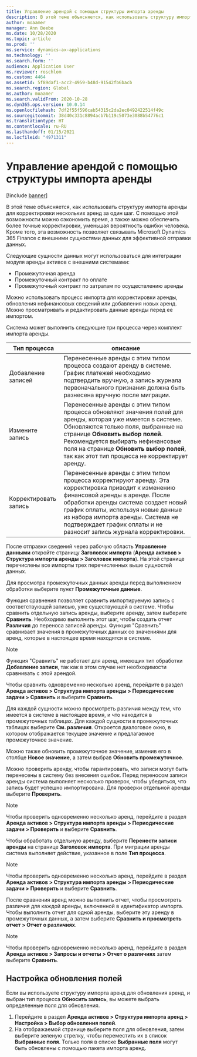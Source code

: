 ```yaml
---
title: Управление арендой с помощью структуры импорта аренды
description: В этой теме объясняется, как использовать структуру импорта аренды для корректировки нескольких аренд в одно и то же время.
author: moaamer
manager: Ann Beebe
ms.date: 10/28/2020
ms.topic: article
ms.prod: ''
ms.service: dynamics-ax-applications
ms.technology: ''
ms.search.form: ''
audience: Application User
ms.reviewer: roschlom
ms.custom: 4464
ms.assetid: 5f89daf1-acc2-4959-b48d-91542fb6bacb
ms.search.region: Global
ms.author: moaamer
ms.search.validFrom: 2020-10-28
ms.dyn365.ops.version: 10.0.14
ms.openlocfilehash: 7df2f55f596cab54315c2da2ec0492422514f49c
ms.sourcegitcommit: 38d40c331c8894acb7b119c5073e3088b54776c1
ms.translationtype: HT
ms.contentlocale: ru-RU
ms.lasthandoff: 01/15/2021
ms.locfileid: "4971311"
---
```

# <a name="manage-leases-through-the-lease-import-framework"></a>Управление арендой с помощью структуры импорта аренды

[!include [banner](../includes/banner.md)]

В этой теме объясняется, как использовать структуру импорта аренды для корректировки нескольких аренд за один шаг. С помощью этой возможности можно сэкономить время, а также можно обеспечить более точные корректировки, уменьшая вероятность ошибки человека. Кроме того, эта возможность позволяет связывать Microsoft Dynamics 365 Finance с внешними сущностями данных для эффективной отправки данных.

Следующие сущности данных могут использоваться для интеграции модуля аренды активов с внешними системами:

- Промежуточная аренда
- Промежуточный контракт по оплате
- Промежуточный контракт по затратам по осуществлению аренды

Можно использовать процесс импорта для корректировки аренды, обновления нефинансовых сведений или добавления новых аренд. Можно просматривать и редактировать данные аренды перед ее импортом.

Система может выполнить следующие три процесса через комплект импорта аренды.

| Тип процесса  | описание |
|---------------|-------------|
| Добавление записей    | Перенесенные аренды с этим типом процесса создают аренду в системе. График платежей необходимо подтвердить вручную, а запись журнала первоначального признания должна быть разнесена вручную после миграции. |
| Измените запись | Перенесенные аренды с этим типом процесса обновляют значения полей для аренды, которая уже имеется в системе. Обновляются только поля, выбранные на странице **Обновить выбор полей**. Рекомендуется выбирать нефинансовые поля на странице **Обновить выбор полей**, так как этот тип процесса не корректирует аренду. |
| Корректировать запись | Перенесенные аренды с этим типом процесса корректируют аренду. Эта корректировка приводит к изменению финансовой аренды в аренде. После обработки аренды система создает новый график оплаты, используя новые данные из набора импорта аренды. Система не подтверждает график оплаты и не разносит запись журнала корректировки. |

После отправки сведений через рабочую область **Управление данными** откройте страницу **Заголовок импорта** (**Аренда активов \> Структура импорта аренды \> Заголовок импорта**). На этой странице перечислены все импорты трех перечисленных выше сущностей данных.

Для просмотра промежуточных данных аренды перед выполнением обработки выберите пункт **Промежуточные данные**.

Функция сравнения позволяет сравнить импортируемую запись с соответствующей записью, уже существующей в системе. Чтобы сравнить отдельную запись аренды, выберите аренду, затем выберите **Сравнить**. Необходимо выполнить этот шаг, чтобы создать отчет **Различия** до переноса записей аренды. Функция "Сравнить" сравнивает значения в промежуточных данных со значениями для аренд, которые в настоящее время находятся в системе.

> [!NOTE]
> Функция "Сравнить" не работает для аренд, имеющих тип обработки **Добавление записи**, так как в этом случае нет необходимости сравнивать с этой арендой.
>
> Чтобы сравнить одновременно несколько аренд, перейдите в раздел **Аренда активов \> Структура импорта аренды \> Периодические задачи \> Сравнить** и выберите **Сравнить**.

Для каждой сущности можно просмотреть различия между тем, что имеется в системе в настоящее время, и что находится в промежуточных таблицах. Для каждой сущности в промежуточных таблицах выберите **См. различия**. Откроется диалоговое окно, в котором отображается текущее значение и предлагаемое промежуточное значение.

Можно также обновить промежуточное значение, изменив его в столбце **Новое значение**, а затем выбрав **Обновить промежуточное**.

Можно проверить аренду, чтобы гарантировать, что записи могут быть перенесены в систему без внесения ошибок. Перед переносом записи аренды система выполняет несколько проверок, чтобы убедиться, что запись будет успешно импортирована. Для проверки отдельной аренды выберите **Проверить**.

> [!NOTE]
> Чтобы проверить одновременно несколько аренд, перейдите в раздел **Аренда активов \> Структура импорта аренды \> Периодические задачи \> Проверить** и выберите **Сравнить**.

Чтобы обработать отдельную аренду, выберите **Перенести записи аренды** на странице **Заголовок импорта**. При миграции аренды система выполняет действие, указанное в поле **Тип процесса**.

> [!NOTE]
> Чтобы проверить одновременно несколько аренд, перейдите в раздел **Аренда активов \> Структура импорта аренды \> Периодические задачи \> Проверить** и выберите **Сравнить**.

После сравнения аренд можно выполнить отчет, чтобы просмотреть различия для каждой аренды, включенной в идентификатор импорта. Чтобы выполнить отчет для одной аренды, выберите эту аренду в промежуточных данных, а затем выберите **Сравнить и просмотреть отчет \> Отчет о различиях**.

> [!NOTE]
> Чтобы проверить одновременно несколько аренд, перейдите в раздел **Аренда активов \> Запросы и отчеты \> Отчет о различиях** затем выберите **Сравнить**.

## <a name="set-up-update-fields"></a>Настройка обновления полей

Если вы используете структуру импорта аренд для обновления аренд, и выбран тип процесса **Обносить запись**, вы можете выбрать определенные поля для обновления.

1. Перейдите в раздел **Аренда активов \> Структура импорта аренд \> Настройка \> Выбор обновления полей**.
2. На отображаемой странице выберите поля для обновления, затем выберите зеленую стрелку, чтобы переместить их в список **Выбранные поля**. Только поля в списке **Выбранные поля** могут быть обновлены с помощью пакета импорта аренд.
